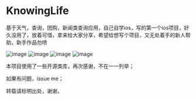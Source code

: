 # KnowingLife
基于天气，查询，团购，新闻类查询应用，自己自学ios，写的第一个ios项目，好久没用了，放着可惜，拿来给大家分享，希望给想写个项目，又无处着手的新人帮助，新手作品勿喷

 ![image](https://raw.githubusercontent.com/12207480/KnowingLife/master/Screenshot/knowingLife1.png)
  ![image](https://raw.githubusercontent.com/12207480/KnowingLife/master/Screenshot/knowingLife1.png)
   ![image](https://raw.githubusercontent.com/12207480/KnowingLife/master/Screenshot/knowingLife1.png)
    ![image](https://raw.githubusercontent.com/12207480/KnowingLife/master/Screenshot/knowingLife1.png)


本项目使用了一些开源类库，再次感谢，不在一一列举；

如果有问题，issue me；

转载请标明出处，谢谢。
